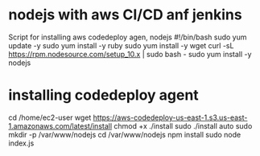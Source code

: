 # nodejs with aws CI/CD anf jenkins
Script for installing aws codedeploy agen, nodejs
#!/bin/bash
sudo yum update -y
sudo yum install -y ruby
sudo yum install -y wget
curl -sL https://rpm.nodesource.com/setup_10.x | sudo bash -
sudo yum install -y nodejs
# installing codedeploy agent
cd /home/ec2-user
wget https://aws-codedeploy-us-east-1.s3.us-east-1.amazonaws.com/latest/install
chmod +x ./install
sudo ./install auto
sudo mkdir -p /var/www/nodejs
cd /var/www/nodejs
npm install
sudo node index.js
